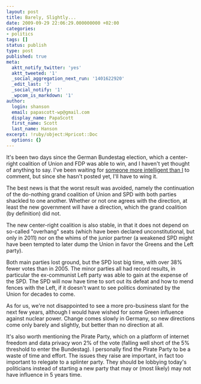 ```yaml
---
layout: post
title: Barely, Slightly...
date: 2009-09-29 22:06:29.000000000 +02:00
categories:
- politics
tags: []
status: publish
type: post
published: true
meta:
  aktt_notify_twitter: 'yes'
  aktt_tweeted: '1'
  _social_aggregation_next_run: '1401622920'
  _edit_last: '3'
  _social_notify: '1'
  _wpcom_is_markdown: '1'
author:
  login: shanson
  email: papascott-wp@gmail.com
  display_name: PapaScott
  first_name: Scott
  last_name: Hanson
excerpt: !ruby/object:Hpricot::Doc
  options: {}
---
```

<p>It's been two days since the German Bundestag election, which a center-right coalition of Union and FDP was able to win, and I haven't yet thought of anything to say. I've been waiting for <a href="http://claireseuroamerica.blogspot.com/">someone more intelligent than I</a> to comment, but since she hasn't posted yet, I'll have to wing it.</p>
<p>The best news is that the worst result was avoided, namely the continuation of the do-nothing grand coalition of Union and SPD with both parties shackled to one another. Whether or not one agrees with the direction, at least the new government will have a direction, which the grand coalition (by definition) did not.</p>
<p>The new center-right coalition is also stable, in that it does not depend on so-called "overhang" seats (which have been declared unconstitutional, but only in 2011) nor on the whims of the junior partner (a weakened SPD might have been tempted to later dump the Union in favor the Greens and the Left party).</p>
<p>Both main parties lost ground, but the SPD lost big time, with over 38% fewer votes than in 2005. The minor parties all had record results, in particular the ex-communist Left party was able to gain at the expense of the SPD. The SPD will now have time to sort out its defeat and how to mend fences with the Left, if it doesn't want to see politics dominated by the Union for decades to come.</p>
<p>As for us, we're not disappointed to see a more pro-business slant for the next few years, although I would have wished for some Green influence against nuclear power. Change comes slowly in Germany, so new directions come only barely and slightly, but better than no direction at all.</p>
<p>It's also worth mentioning the Pirate Party, which on a platform of internet freedom and data privacy won 2% of the vote (falling well short of the 5% threshold to enter the Bundestag). I personally find the Pirate Party to be a waste of time and effort. The issues they raise are important, in fact too important to relegate to a splinter party. They should be lobbying today's politicians instead of starting a new party that may or (most likely) may not have influence in 5 years time.</p>
